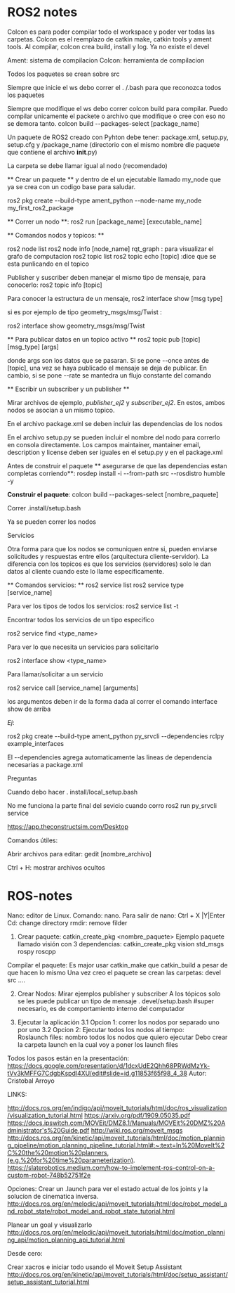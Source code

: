 # ROS2 notes

Colcon es para poder compilar todo el workspace y poder ver todas las carpetas. Colcon es el reemplazo de catkin make, catkin tools y ament tools. Al compilar, colcon crea build, install y log. Ya no existe el devel

Ament: sistema de compilacion
Colcon: herramienta de compilacion

Todos los paquetes se crean sobre src

Siempre que inicie el ws debo correr el . /.bash  para que reconozca todos los paquetes

Siempre que modifique el ws debo correr colcon build para compilar. Puedo compilar unicamente el packete o archivo que modifique o cree con eso no se demora tanto.  colcon build --packages-select [package_name]

Un paquete de ROS2 creado con Pyhton debe tener: package.xml, setup.py, setup.cfg y /package_name (directorio con el mismo nombre dle paquete que contiene el archivo 
__init__.py)

La carpeta se debe llamar igual al nodo (recomendado)

** Crear un paquete ** y dentro de el un ejecutable llamado my_node que ya se crea con un codigo base para saludar. 

ros2 pkg create --build-type ament_python --node-name my_node my_first_ros2_package

** Correr un nodo **: ros2 run [package_name] [executable_name]

** Comandos nodos y topicos: ** 

ros2 node list
ros2 node info [node_name]
rqt_graph : para visualizar el grafo de computacion
ros2 topic list
ros2 topic echo [topic] :dice que se esta punlicando en el topico

Publisher y suscriber deben manejar el mismo tipo de mensaje, para conocerlo: 
ros2 topic info [topic]

Para conocer la estructura de un mensaje, 
ros2 interface show [msg type]
 
si es por ejemplo de tipo geometry_msgs/msg/Twist :

ros2 interface show geometry_msgs/msg/Twist

** Para publicar datos en un topico activo **
ros2 topic pub [topic] [msg_type] [args]

donde args son los datos que se pasaran. Si se pone --once antes de [topic], una vez se haya publicado el mensaje se deja de publicar. En cambio, si se pone --rate se mantedra un flujo constante del comando

** Escribir un subscriber y un publisher **

Mirar archivos de ejemplo, *publisher_ej2* y *subscriber_ej2*. En estos, ambos nodos se asocian a un mismo topico. 

En el archivo package.xml se deben incluir las dependencias de los nodos

En el archivo setup.py se pueden incluir el nombre del nodo para correrlo en consola directamente. Los campos maintainer, mantainer email, description y license deben ser iguales en el setup.py y en el package.xml

Antes de construir el paquete ** asegurarse de que las dependencias estan completas corriendo**: rosdep install -i --from-path src --rosdistro humble -y

**Construir el paquete**: 
colcon build --packages-select [nombre_paquete]

Correr .install/setup.bash

Ya se pueden correr los nodos

Servicios

Otra forma para que los nodos se comuniquen entre si, pueden enviarse solicitudes y respuestas entre ellos (arquitectura cliente-servidor). La diferencia con los topicos es que los servicios (servidores) solo le dan datos al cliente cuando este lo llame especificamente.

** Comandos servicios: **
ros2 service list
ros2 service type [service_name]

Para ver los tipos de todos los servicios: 
ros2 service list -t

Encontrar todos los servicios de un tipo especifico

ros2 service find <type_name>

Para ver lo que necesita un servicios para solicitarlo

ros2 interface show <type_name>

Para llamar/solicitar a un servicio

ros2 service call [service_name] [arguments]

los argumentos deben ir de la forma dada al correr el comando interface show de arriba

*Ej*:

ros2 pkg create --build-type ament_python py_srvcli --dependencies
rclpy example_interfaces

El --dependencies agrega automaticamente las lineas de dependencia necesarias a package.xml

Preguntas

Cuando debo hacer . install/local_setup.bash

No me funciona la parte final del sevicio cuando corro ros2 run py_srvcli service

https://app.theconstructsim.com/Desktop

Comandos útiles:

Abrir archivos para editar:
gedit [nombre_archivo]

Ctrl + H: mostrar archivos ocultos

# ROS-notes

Nano: editor de Linux. Comando: nano.  Para salir de nano: Ctrl + X |Y|Enter
Cd: change directory 
rmdir: remove filder


1. Crear paquete: 
catkin_create_pkg <nombre_paquete> <dependencias separadas por espacio>
Ejemplo paquete llamado visión con 3 dependencias: 
catkin_create_pkg vision std_msgs rospy roscpp
  
Compilar el paquete:
Es major usar catkin_make que catkin_build a pesar de que hacen lo mismo
Una vez creo el paquete se crean las carpetas: devel src ….

 2.  Crear Nodos: 
  Mirar ejemplos publisher y subscriber
  A los tópicos solo se les puede publicar un tipo de mensaje 
. devel/setup.bash   #super necesario, es de comportamiento interno del computador

  
3. Ejecutar la aplicación 
3.1 Opcion 1: correr los nodos por separado uno por uno
3.2 Opcion 2: Ejecutar todos los nodos al tiempo:  
Roslaunch files: nombro todos los nodos que quiero ejecutar 
Debo crear la carpeta launch en la cual voy a poner los launch files 


Todos los pasos están en la presentación:
  https://docs.google.com/presentation/d/1dcxUdE2Qhh68PRWdMzYk-tVv3kMFFG7CdgbKspdl4XU/edit#slide=id.g11853f65f98_4_38 
  Autor: Cristobal Arroyo

  LINKS: 
  
  http://docs.ros.org/en/indigo/api/moveit_tutorials/html/doc/ros_visualization/visualization_tutorial.html 
  https://arxiv.org/pdf/1909.05035.pdf 
  https://docs.ipswitch.com/MOVEit/DMZ8.1/Manuals/MOVEit%20DMZ%20Administrator's%20Guide.pdf 
  http://wiki.ros.org/moveit_msgs 
  http://docs.ros.org/en/kinetic/api/moveit_tutorials/html/doc/motion_planning_pipeline/motion_planning_pipeline_tutorial.html#:~:text=In%20MoveIt%2C%20the%20motion%20planners,(e.g.%20for%20time%20parameterization). 
  https://slaterobotics.medium.com/how-to-implement-ros-control-on-a-custom-robot-748b52751f2e
  

  Opciones:
  Crear un .launch para ver el estado actual de los joints y la solucion de cinematica inversa. 
 http://docs.ros.org/en/melodic/api/moveit_tutorials/html/doc/robot_model_and_robot_state/robot_model_and_robot_state_tutorial.html
  
  Planear un goal y visualizarlo
  http://docs.ros.org/en/melodic/api/moveit_tutorials/html/doc/motion_planning_api/motion_planning_api_tutorial.html
  
  
  
  Desde cero:
  
  Crear xacros e iniciar todo usando el Moveit Setup Assistant
  http://docs.ros.org/en/kinetic/api/moveit_tutorials/html/doc/setup_assistant/setup_assistant_tutorial.html
  
